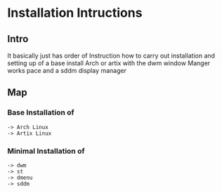 # Installation Intructions 
## Intro 
  It basically just has order of Instruction how to carry out installation and setting up of a base install Arch or artix with the dwm window Manger works pace and a sddm display manager

## Map
### Base Installation of
    -> Arch Linux
    -> Artix Linux
### Minimal Installation of
    -> dwm
    -> st
    -> dmenu
    -> sddm 
